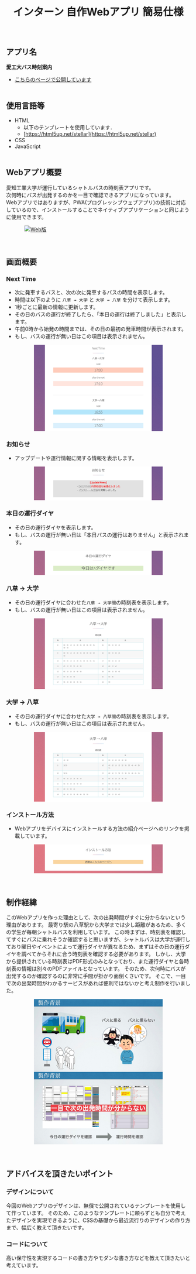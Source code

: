 # <p style="text-align: center">インターン 自作Webアプリ 簡易仕様</p>
</br>


## アプリ名
**愛工大バス時刻案内**  

- [こちらのページで公開しています](https://ogane.sakura.ne.jp/AIT-BusInfo/index.html)
</br></br>


## 使用言語等
- HTML
	- 以下のテンプレートを使用しています．
	- [https://html5up.net/stellar](https://html5up.net/stellar)
- CSS
- JavaScript
</br></br>


## Webアプリ概要
愛知工業大学が運行しているシャトルバスの時刻表アプリです。  
次何時にバスが出発するのかを一目で確認できるアプリになっています。  
Webアプリではありますが、PWA(プログレッシブウェブアプリ)の技術に対応しているので、インストールすることでネイティブアプリケーションと同じように使用できます。  

<a href="example/example.gif" style="display: flex; justify-content: center; align-items: center;">
    <img src="example/example.gif" alt="Web版" width="80%" height="80%">
</a>
</br></br>

## 画面概要

### Next Time
- 次に発車するバスと、次の次に発車するバスの時間を表示します。  
- 時間は以下のように `八草 → 大学` と `大学 → 八草` を分けて表示します。  
- 1秒ごとに最新の情報に更新します。
- その日のバスの運行が終了したら、「本日の運行は終了しました」と表示します。  
- 午前0時から始発の時間までは、その日の最初の発車時間が表示されます。  
- もし、バスの運行が無い日はこの項目は表示されません。


<a href="example/1.jpg" style="display: flex; justify-content: center; align-items: center;">
	<img src="example/1.jpg" alt="制作経緯" width="70%" height="70%">
</a>


### お知らせ
- アップデートや運行情報に関する情報を表示します。

<a href="example/2.jpg" style="display: flex; justify-content: center; align-items: center;">
	<img src="example/2.jpg" alt="制作経緯" width="70%" height="70%">
</a>

### 本日の運行ダイヤ
- その日の運行ダイヤを表示します。
- もし、バスの運行が無い日は「本日バスの運行はありません」と表示されます。

<a href="example/3.jpg" style="display: flex; justify-content: center; align-items: center;">
	<img src="example/3.jpg" alt="制作経緯" width="70%" height="70%">
</a>

### 八草 → 大学
- その日の運行ダイヤに合わせた`八草 → 大学間`の時刻表を表示します。
- もし、バスの運行が無い日はこの項目は表示されません。

<a href="example/4.jpg" style="display: flex; justify-content: center; align-items: center;">
	<img src="example/4.jpg" alt="制作経緯" width="70%" height="70%">
</a>

### 大学 → 八草
- その日の運行ダイヤに合わせた`大学 → 八草間`の時刻表を表示します。
- もし、バスの運行が無い日はこの項目は表示されません。

<a href="example/5.jpg" style="display: flex; justify-content: center; align-items: center;">
	<img src="example/5.jpg" alt="制作経緯" width="70%" height="70%">
</a>


### インストール方法
- Webアプリをデバイスにインストールする方法の紹介ページへのリンクを掲載しています。

<a href="example/6.jpg" style="display: flex; justify-content: center; align-items: center;">
	<img src="example/6.jpg" alt="制作経緯" width="70%" height="70%">
</a>
</br></br>


## 制作経緯
このWebアプリを作った理由として、次の出発時間がすぐに分からないという理由があります。
最寄り駅の八草駅から大学までは少し距離があるため、多くの学生が毎朝シャトルバスを利用しています。
この時まずは、時刻表を確認してすぐにバスに乗れそうか確認すると思いますが、シャトルバスは大学が運行しており曜日やイベントによって運行ダイヤが異なるため、まずはその日の運行ダイヤを調べてからそれに合う時刻表を確認する必要があります。
しかし、大学から提供されている時刻表はPDF形式のみとなっており、また運行ダイヤと各時刻表の情報は別々のPDFファイルとなっています。
そのため、次何時にバスが出発するのか確認するのに非常に手間が掛かり面倒くさいです。
そこで、一目で次の出発時間がわかるサービスがあれば便利ではないかと考え制作を行いました。

<a href="example/Reason1.jpg" style="display: flex; justify-content: center; align-items: center;">
	<img src="example/Reason1.jpg" alt="制作経緯" width="70%" height="70%">
</a>

<a href="example/Reason2.jpg" style="display: flex; justify-content: center; align-items: center;">
	<img src="example/Reason2.jpg" alt="制作経緯" width="70%" height="70%">
</a>
</br></br>


## アドバイスを頂きたいポイント
### デザインについて
今回のWebアプリのデザインは、無償で公開されているテンプレートを使用して作っています。
そのため、このようなテンプレートに頼らずとも自分で考えたデザインを実現できるように、CSSの基礎から最近流行りのデザインの作り方まで、幅広く教えて頂きたいです。

### コードについて
高い保守性を実現するコードの書き方やモダンな書き方などを教えて頂きたいと考えています。